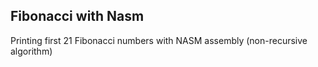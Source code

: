 ## Fibonacci with Nasm
 
 Printing first 21 Fibonacci numbers with NASM assembly (non-recursive algorithm)

